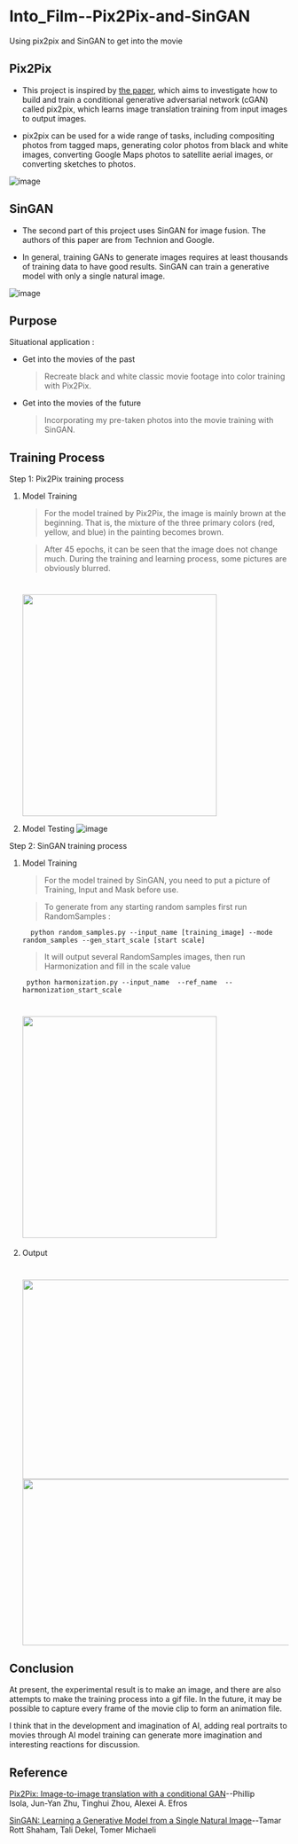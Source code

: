 # Into_Film--Pix2Pix-and-SinGAN

Using pix2pix and SinGAN to get into the movie

## Pix2Pix

 * This project is inspired by [the paper](https://arxiv.org/abs/1611.07004), which aims to investigate how to build and train a conditional generative adversarial network (cGAN) called pix2pix, which learns image translation training from input images to output images.

 * pix2pix can be used for a wide range of tasks, including compositing photos from tagged maps, generating color photos from black and white images, converting Google Maps photos to satellite aerial images, or converting sketches to photos.

  ![image](https://user-images.githubusercontent.com/69034494/163197685-38160454-dd39-4fd5-abc5-7da9f85255e2.png)


## SinGAN

 * The second part of this project uses SinGAN for image fusion. The authors of this paper are from Technion and Google.

 * In general, training GANs to generate images requires at least thousands of training data to have good results. SinGAN can train a generative model with only a single natural image.

  ![image](https://user-images.githubusercontent.com/69034494/163198062-c7fc22c6-34ee-4e69-8b20-378ae6cb03d0.png)

## Purpose

  Situational application :
  
  * Get into the movies of the past
    > Recreate black and white classic movie footage into color training with Pix2Pix.
    
  * Get into the movies of the future
    > Incorporating my pre-taken photos into the movie training with SinGAN.

## Training Process

  Step 1: Pix2Pix training process
  
   1. Model Training
    
      > For the model trained by Pix2Pix, the image is mainly brown at the beginning. That is, the mixture of the three primary colors (red, yellow, and blue) in the painting becomes brown.

      > After 45 epochs, it can be seen that the image does not change much. During the training and learning process, some pictures are obviously blurred.
    <h1>
      <img src="https://user-images.githubusercontent.com/69034494/163203221-be095c18-d9ba-4750-bc6e-cb60d471c92c.png" width="350" height="400"/>
   </h1>

   2. Model Testing
      ![image](https://user-images.githubusercontent.com/69034494/163203515-3dcb79db-a799-449f-b30c-f0e4c118a32d.png)
      
  Step 2: SinGAN training process

   1. Model Training
   
      > For the model trained by SinGAN, you need to put a picture of Training, Input and Mask before use.

      > To generate from any starting random samples first run RandomSamples :
  
      <pre><code>  python random_samples.py --input_name [training_image] --mode random_samples --gen_start_scale [start scale]
      </code></pre>
      
      > It will output several RandomSamples images, then run Harmonization and fill in the scale value      
      <pre><code> python harmonization.py --input_name <training_image> --ref_name <pasted_reference_image> --harmonization_start_scale <scale>
      </code></pre>
      
      
      <h1>
        <img src="https://user-images.githubusercontent.com/69034494/163206395-6a8456c9-de51-4f8b-8630-9537d701ddc4.png" width="350" height="400"/>
      </h1>

   2. Output
     <h1>
        <img src="https://user-images.githubusercontent.com/69034494/163206632-4d697ed9-4c1b-4536-8607-8621dd63c50e.png" width="800" height="360"/>
        <img src="https://user-images.githubusercontent.com/69034494/163206701-d81022d4-b4c2-4f93-8889-efb75e5170db.png" width="800" height="300"/>
    </h1>

## Conclusion

At present, the experimental result is to make an image, and there are also attempts to make the training process into a gif file. In the future, it may be possible to capture every frame of the movie clip to form an animation file.

I think that in the development and imagination of AI, adding real portraits to movies through AI model training can generate more imagination and interesting reactions for discussion.

## Reference

[Pix2Pix: Image-to-image translation with a conditional GAN](https://www.tensorflow.org/tutorials/generative/pix2pix)--Phillip Isola, Jun-Yan Zhu, Tinghui Zhou, Alexei A. Efros

[SinGAN: Learning a Generative Model from a Single Natural Image](https://openaccess.thecvf.com/content_ICCV_2019/papers/Shaham_SinGAN_Learning_a_Generative_Model_From_a_Single_Natural_Image_ICCV_2019_paper.pdf)--Tamar Rott Shaham, Tali Dekel, Tomer Michaeli 
